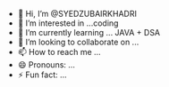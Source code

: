 - 👋 Hi, I’m @SYEDZUBAIRKHADRI
- 👀 I’m interested in ...coding
- 🌱 I’m currently learning ...  JAVA + DSA
- 💞️ I’m looking to collaborate on ...
- 📫 How to reach me ...
- 😄 Pronouns: ...
- ⚡ Fun fact: ...

<!---
SYEDZUBAIRKHADRI/SYEDZUBAIRKHADRI is a ✨ special ✨ repository because its `README.md` (this file) appears on your GitHub profile.
You can click the Preview link to take a look at your changes.
--->
